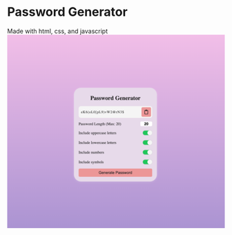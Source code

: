 # Password Generator
Made with html, css, and javascript<br>
<img src="https://github.com/davidphamm/passwordgenerator/blob/main/passwordgen.png" width=600 >
